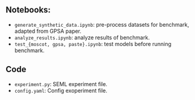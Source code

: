 ## Notebooks:
- `generate_synthetic_data.ipynb`: pre-process datasets for benchmark, adapted from GPSA paper.
- `analyze_results.ipynb`: analyze results of benchmark.
- `test_{moscot, gpsa, paste}.ipynb`: test models before running benchmark.

## Code
- `experiment.py`: SEML experiment file.
- `config.yaml`: Config exoperiment file.
